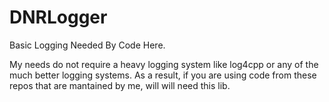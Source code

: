 # DNRLogger
Basic Logging Needed By Code Here.

My needs do not require a heavy logging system like log4cpp or any of the much better logging systems.
As a result, if you are using code from these repos that are mantained by me, will will need this lib.


